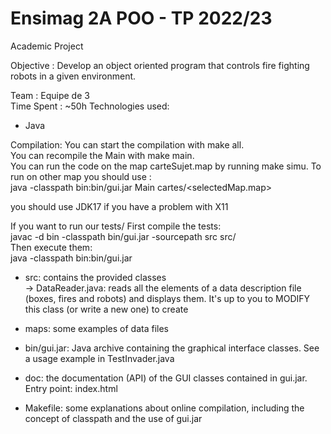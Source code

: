 Ensimag 2A POO - TP 2022/23
============================

Academic Project

Objective : Develop an object oriented program that controls fire fighting robots in a given environment.






Team : Equipe de 3  
Time Spent : ~50h 
Technologies used:  
- Java



Compilation:
You can start the compilation with make all.  
You can recompile the Main with make main.  
You can run the code on the map carteSujet.map by running make simu.
To run on other map you should use :  
java -classpath bin:bin/gui.jar Main cartes/<selectedMap.map>

you should use JDK17 if you have a problem with X11

If you want to run our tests/ 
First compile the tests:  
javac -d bin -classpath bin/gui.jar -sourcepath src src/<TestName>  
Then execute them:  
java -classpath bin:bin/gui.jar <TestName>  
 

- src: contains the provided classes  
   -> DataReader.java: reads all the elements of a data description file (boxes, fires and robots) and displays them. 
                                    It's up to you to MODIFY this class (or write a new one) to create  

- maps: some examples of data files 

- bin/gui.jar: Java archive containing the graphical interface classes. See a usage example in TestInvader.java 

- doc: the documentation (API) of the GUI classes contained in gui.jar. Entry point: index.html 

- Makefile: some explanations about online compilation, including the concept of classpath and the use of gui.jar 

